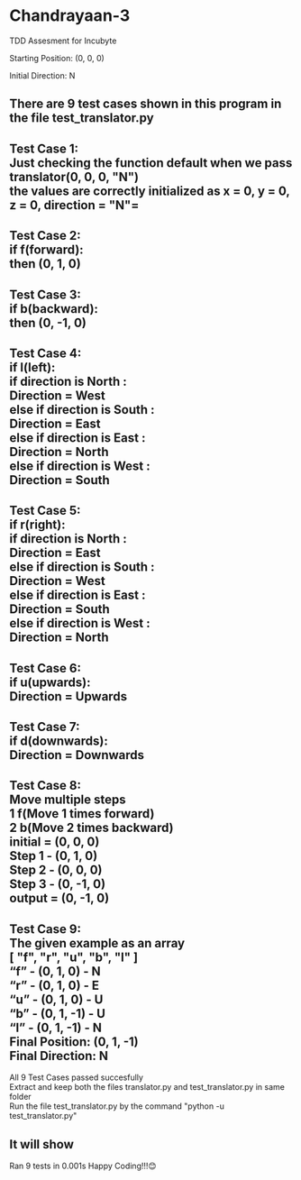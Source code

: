 # Chandrayaan-3
TDD Assesment for Incubyte

Starting Position: (0, 0, 0)

Initial Direction: N

There are 9 test cases shown in this program in the file test_translator.py
----------------------------------------------------------------------
Test Case 1:\
Just checking the function default when we pass translator(0, 0, 0, "N")\
the values are correctly initialized as x = 0, y = 0, z = 0, direction = "N"\=
----------------------------------------------------------------------
Test Case 2:\
if f(forward):\
then (0, 1, 0)
----------------------------------------------------------------------
Test Case 3:\
if b(backward):\
then (0, -1, 0)
----------------------------------------------------------------------
Test Case 4:\
if l(left):\
  if direction is North : \
    Direction = West\
  else if direction is South : \
    Direction = East\
  else if direction is East : \
    Direction = North\
  else if direction is West : \
    Direction = South
----------------------------------------------------------------------
Test Case 5:\
if r(right):\
  if direction is North : \
    Direction = East\
  else if direction is South : \
    Direction = West\
  else if direction is East : \
    Direction = South\
  else if direction is West : \
    Direction = North
----------------------------------------------------------------------
Test Case 6:\
if u(upwards):\
  Direction = Upwards
----------------------------------------------------------------------
Test Case 7:\
if d(downwards):\
  Direction = Downwards
----------------------------------------------------------------------
Test Case 8:\
Move multiple steps\
1 f(Move 1 times forward)\
2 b(Move 2 times backward)\
initial = (0, 0, 0)\
Step 1 - (0, 1, 0)\
Step 2 - (0, 0, 0)\
Step 3 - (0, -1, 0)\
output = (0, -1, 0)
----------------------------------------------------------------------
Test Case 9:\
The given example as an array\
[ "f", "r", "u", "b", "l" ]\
“f” - (0, 1, 0) - N\
“r” - (0, 1, 0) - E\
“u” - (0, 1, 0) - U\
“b” - (0, 1, -1) - U\
“l” - (0, 1, -1) - N\
Final Position: (0, 1, -1)\
Final Direction: N
----------------------------------------------------------------------
All 9 Test Cases passed succesfully\
Extract and keep both the files translator.py and test_translator.py in same folder\
Run the file test_translator.py by the command "python -u test_translator.py"

It will show
----------------------------------------------------------------------
Ran 9 tests in 0.001s
Happy Coding!!!😊
